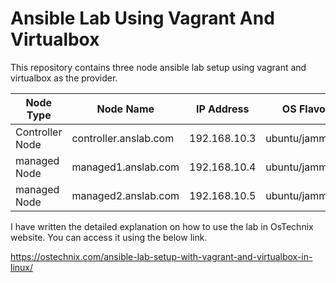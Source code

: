 # Ansible Lab Using Vagrant And Virtualbox

This repository contains three node ansible lab setup using vagrant and virtualbox as the provider.

|    Node Type   | Node Name             |  IP Address  | OS Flavor     |
| ---------------| --------------------- |--------------|---------------|
| Controller Node| controller.anslab.com | 192.168.10.3 | ubuntu/jammy64|
| managed Node   | managed1.anslab.com   | 192.168.10.4 | ubuntu/jammy64|
| managed Node   | managed2.anslab.com   | 192.168.10.5 | ubuntu/jammy64|

I have written the detailed explanation on how to use the lab in OsTechnix website. You can access it using the below link.

https://ostechnix.com/ansible-lab-setup-with-vagrant-and-virtualbox-in-linux/
